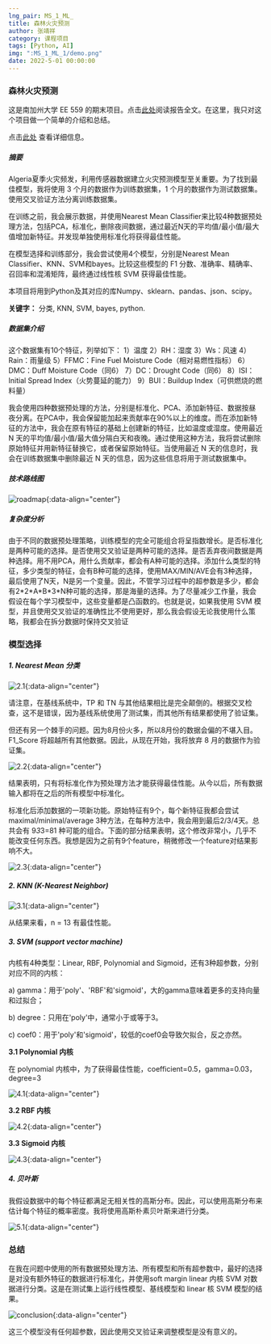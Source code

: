 ```yaml
---
lng_pair: MS_1_ML_
title: 森林火灾预测
author: 张靖祥
category: 课程项目
tags: [Python, AI]
img: ":MS_1_ML_1/demo.png"
date: 2022-5-01 00:00:00
---
```




### 森林火灾预测

这是南加州大学 EE 559 的期末项目。点击[此处](https://github.com/Jingxiang-Zhang/ForestFiresPredictionByMachineLearning/blob/main/report.pdf)阅读报告全文。在这里，我只对这个项目做一个简单的介绍和总结。

点击[此处](https://github.com/Jingxiang-Zhang/ForestFiresPredictionByMachineLearning) 查看详细信息。

##### 摘要

<!-- outline-start -->Algeria夏季火灾频发，利用传感器数据建立火灾预测模型至关重要。为了找到最佳模型，我将使用 3 个月的数据作为训练数据集，1 个月的数据作为测试数据集。使用交叉验证方法分离训练数据集。<!-- outline-end -->

在训练之前，我会展示数据，并使用Nearest Mean Classifier来比较4种数据预处理方法，包括PCA，标准化，删除夜间数据，通过最近N天的平均值/最小值/最大值增加新特征。并发现单独使用标准化将获得最佳性能。

在模型选择和训练部分，我会尝试使用4个模型，分别是Nearest Mean Classifier、KNN、SVM和bayes。比较这些模型的 F1 分数、准确率、精确率、召回率和混淆矩阵，最终通过线性核 SVM 获得最佳性能。

本项目将用到Python及其对应的库Numpy、sklearn、pandas、json、scipy。


**关键字：** 分类, KNN, SVM, bayes, python.

##### 数据集介绍

这个数据集有10个特征，列举如下：
1）温度
2）RH：湿度
3）Ws：风速
4）Rain：雨量级
5）FFMC：Fine Fuel Moisture Code（相对易燃性指标）
6）DMC：Duff Moisture Code（同6）
7）DC：Drought Code（同6）
8）ISI：Initial Spread Index（火势蔓延的能力）
9）BUI：Buildup Index（可供燃烧的燃料量）

我会使用四种数据预处理的方法，分别是标准化、PCA、添加新特征、数据按昼夜分离。在PCA中，我会保留能加起来贡献率在90%以上的维度。而在添加新特征的方法中，我会在原有特征的基础上创建新的特征，比如温度或湿度。使用最近 N 天的平均值/最小值/最大值分隔白天和夜晚。通过使用这种方法，我将尝试删除原始特征并用新特征替换它，或者保留原始特征。当使用最近 N 天的信息时，我会在训练数据集中删除最近 N 天的信息，因为这些信息将用于测试数据集中。


##### 技术路线图

![roadmap](:MS_1_ML_1/1.1.png){:data-align="center"}

##### 复杂度分析

由于不同的数据预处理策略，训练模型的完全可能组合将呈指数增长。是否标准化是两种可能的选择。是否使用交叉验证是两种可能的选择。是否丢弃夜间数据是两种选择。用不用PCA，用什么贡献率，都会有A种可能的选择。添加什么类型的特征，多少类型的特征，会有B种可能的选择，使用MAX/MIN/AVE会有3种选择，最后使用了N天，N是另一个变量。因此，不管学习过程中的超参数是多少，都会有2\*2\*A\*B\*3\*N种可能的选择，那是海量的选择。为了尽量减少工作量，我会假设在每个学习模型中，这些变量都是凸函数的。也就是说，如果我使用 SVM 模型，并且使用交叉验证的准确性比不使用更好，那么我会假设无论我使用什么策略，我都会在拆分数据时保持交叉验证


### 模型选择

##### 1. Nearest Mean 分类

![2.1](:MS_1_ML_1/2.1.png){:data-align="center"}

请注意，在基线系统中，TP 和 TN 与其他结果相比是完全颠倒的。根据交叉检查，这不是错误，因为基线系统使用了测试集，而其他所有结果都使用了验证集。

但还有另一个棘手的问题。因为8月份火多，所以8月份的数据会偏的不堪入目。 F1_Score 将超越所有其他数据。因此，从现在开始，我将放弃 8 月的数据作为验证集。

![2.2](:MS_1_ML_1/2.2.png){:data-align="center"}

结果表明，只有将标准化作为预处理方法才能获得最佳性能。从今以后，所有数据输入都将在之后的所有模型中标准化。

标准化后添加数据的一项新功能。原始特征有9个，每个新特征我都会尝试maximal/minimal/average 3种方法，在每种方法中，我会用到最后2/3/4天。总共会有 9*3*3=81 种可能的组合。下面的部分结果表明，这个修改非常小，几乎不能改变任何东西。我想是因为之前有9个feature，稍微修改一个feature对结果影响不大。

![2.3](:MS_1_ML_1/2.3.png){:data-align="center"}

##### 2. KNN (K-Nearest Neighbor)

![3.1](:MS_1_ML_1/3.1.png){:data-align="center"}

从结果来看，n = 13 有最佳性能。

##### 3. SVM (support vector machine)

内核有4种类型：Linear, RBF, Polynomial and Sigmoid，还有3种超参数，分别对应不同的内核：

a) gamma：用于'poly'、'RBF'和'sigmoid'，大的gamma意味着更多的支持向量和过拟合；

b) degree：只用在'poly'中，通常小于或等于3。

c) coef0：用于'poly'和'sigmoid'，较低的coef0会导致欠拟合，反之亦然。


**3.1 Polynomial 内核** 

在 polynomial 内核中，为了获得最佳性能，coefficient=0.5，gamma=0.03，degree=3 


![4.1](:MS_1_ML_1/4.1.png){:data-align="center"}

**3.2 RBF 内核**

![4.2](:MS_1_ML_1/4.2.png){:data-align="center"}

 **3.3 Sigmoid 内核**

![4.3](:MS_1_ML_1/4.3.png){:data-align="center"}

##### 4. 贝叶斯

我假设数据中的每个特征都满足无相关性的高斯分布。因此，可以使用高斯分布来估计每个特征的概率密度。我将使用高斯朴素贝叶斯来进行分类。

![5.1](:MS_1_ML_1/5.1.png){:data-align="center"}

### 总结

在我在问题中使用的所有数据预处理方法、所有模型和所有超参数中，最好的选择是对没有额外特征的数据进行标准化，并使用soft margin linear 内核 SVM 对数据进行分类。这是在测试集上运行线性模型、基线模型和 linear 核 SVM 模型的结果。

![conclusion](:MS_1_ML_1/6.1.png){:data-align="center"}

这三个模型没有任何超参数，因此使用交叉验证来调整模型是没有意义的。

